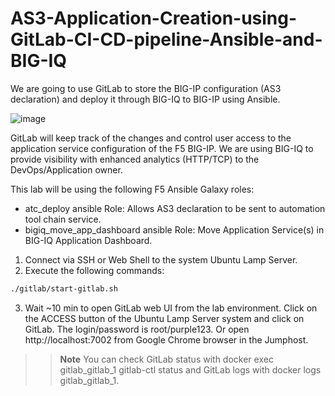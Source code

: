 # AS3-Application-Creation-using-GitLab-CI-CD-pipeline-Ansible-and-BIG-IQ

We are going to use GitLab to store the BIG-IP configuration (AS3 declaration) and deploy it through BIG-IQ to BIG-IP using Ansible.

![image](https://github.com/michelangelodorado/AS3-Application-Creation-using-GitLab-CI-CD-pipeline-Ansible-and-BIG-IQ/assets/102953584/814ea63f-d593-48b8-8127-6adc732dbd4a)

GitLab will keep track of the changes and control user access to the application service configuration of the F5 BIG-IP. We are using BIG-IQ to provide visibility with enhanced analytics (HTTP/TCP) to the DevOps/Application owner.

This lab will be using the following F5 Ansible Galaxy roles:
- atc_deploy ansible Role: Allows AS3 declaration to be sent to automation tool chain service.
- bigiq_move_app_dashboard ansible Role: Move Application Service(s) in BIG-IQ Application Dashboard.

1. Connect via SSH or Web Shell to the system Ubuntu Lamp Server.
2. Execute the following commands:
```sh
./gitlab/start-gitlab.sh
```
3. Wait ~10 min to open GitLab web UI from the lab environment. Click on the ACCESS button of the Ubuntu Lamp Server system and click on GitLab. The login/password is root/purple123. Or open http://localhost:7002 from Google Chrome browser in the Jumphost.
>> **Note**
>> You can check GitLab status with docker exec gitlab_gitlab_1 gitlab-ctl status and GitLab logs with docker logs gitlab_gitlab_1.
